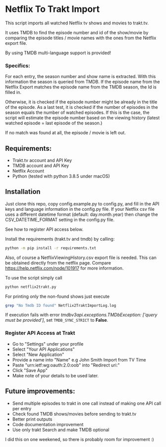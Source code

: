# Netflix To Trakt Import

This script imports all watched Netflix tv shows and movies to trakt.tv.

It uses TMDB to find the episode number and id of the show/movie by comparing the 
episode titles / movie names with the ones from the Netflix export file.

By using TMDB multi-language support is provided!

### Specifics:
For each entry, the season number and show name is extracted.
With this information the season is queried from TMDB. 
If the episode name from the Netflix Export matches the episode name from the TMDB season, the Id is filled in.

Otherwise, it is checked if the episode number might be already in the title of the episode.
As a last test, it is checked if the number of episodes in the season equals the number of watched episodes. If this is the case, 
the script will estimate the episode number based on the viewing history (latest watched episode = last episode of the season.)

If no match was found at all, the episode / movie is left out.

## Requirements:
* Trakt.tv account and API Key
* TMDB account and API Key
* Netflix Account
* Python (tested with python 3.8.5 under macOS)

## Installation
Just clone this repo, copy config.example.py to config.py, and fill in the API keys and language information in the config.py file.
If your Netflix csv file uses a different datetime format (default: day.month.year) then change the CSV_DATETIME_FORMAT setting in the config.py file.

See how to register API access below.

Install the requirements (trakt.tv and tmdb) by calling:
```bash
python -m pip install -r requirements.txt
```

Also, of course a NetflixViewingHistory.csv export file is needed. This can be obtained directly from the netflix page.
Compare https://help.netflix.com/node/101917 for more information.

To use the script simply call 
```bash
python netflix2trakt.py
```

For printing only the non-found shows just execute
```bash
grep "No Tmdb ID found" Netflix2TraktImportLog.log 
```

If execution fails with error _tmdbv3api.exceptions.TMDbException: ['query must be provided']_, set `TMDB_SYNC_STRICT` to **False**.

### Register API Access at Trakt
* Go to "Settings" under your profile
* Select "Your API Applications"
* Select "New Application"
* Provide a name into "Name" e.g John Smith Import from TV Time
* Paste "urn:ietf:wg:oauth:2.0:oob" into "Redirect uri:"
* Click "Save App"
* Make note of your details to be used later.

## Future improvements:
* Send multiple episodes to trakt in one call instead of making one API call per entry 
* Check found TMDB shows/movies before sending to trakt.tv
* Better print outputs
* Code documentation improvement
* Use only trakt Search and make TMDB optional

I did this on one weekened, so there is probably room for improvement :)